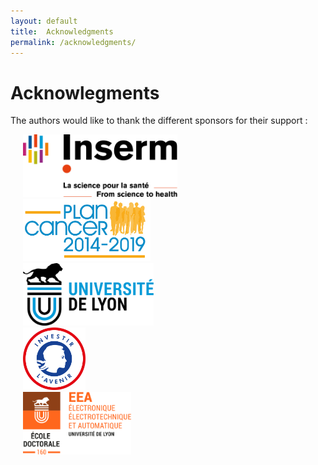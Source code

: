 ```yaml
---
layout: default
title:  Acknowledgments
permalink: /acknowledgments/
---
```


<h1> Acknowlegments </h1>

The authors would like to thank the different sponsors for their support :
<div id="conteneur">
<div style="border:10px;margin-left:20px;"><img src="/files/LogoInserm.svg" style="height:100px;"></div>
<div style="border:10px;margin-left:20px;"><img src="/files/logoPlanCancer.svg" style="height:100px;"></div>
<div style="border:10px;margin-left:20px;"><img src="/files/LogoUnivLyon.svg" style="height:100px;"></div>
<div style="border:10px;margin-left:20px;"><img src="/files/LogoInvestirlavenir.svg" style="height:100px;"></div>
<div style="border:10px;margin-left:20px;"><img src="/files/LogoEEA.svg" style="height:100px;"></div>
</div>
